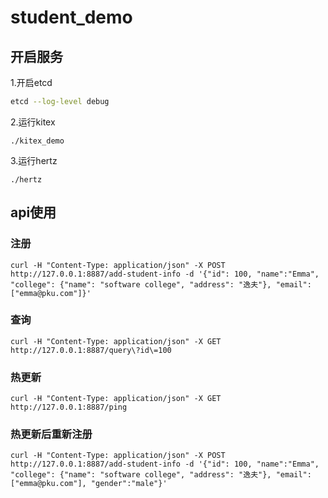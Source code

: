 # student_demo
## 开启服务
1.开启etcd
``` bash
etcd --log-level debug
```
2.运行kitex
```
./kitex_demo
```
3.运行hertz
```
./hertz
```
## api使用
### 注册
```
curl -H "Content-Type: application/json" -X POST http://127.0.0.1:8887/add-student-info -d '{"id": 100, "name":"Emma", "college": {"name": "software college", "address": "逸夫"}, "email": ["emma@pku.com"]}'
```
### 查询
```
curl -H "Content-Type: application/json" -X GET http://127.0.0.1:8887/query\?id\=100
```
### 热更新
```
curl -H "Content-Type: application/json" -X GET http://127.0.0.1:8887/ping
```
### 热更新后重新注册
```
curl -H "Content-Type: application/json" -X POST http://127.0.0.1:8887/add-student-info -d '{"id": 100, "name":"Emma", "college": {"name": "software college", "address": "逸夫"}, "email": ["emma@pku.com"], "gender":"male"}'
```
